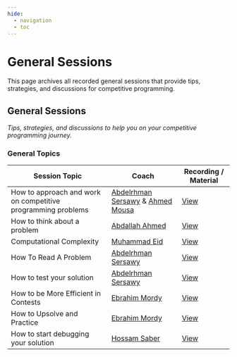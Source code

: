```yaml
---
hide:
  - navigation
  - toc
---
```


# General Sessions

This page archives all recorded general sessions that provide tips, strategies, and discussions for competitive programming.

<div class="level-section">
  <h2>General Sessions</h2>
  <em>Tips, strategies, and discussions to help you on your competitive programming journey.</em>

  <h3>General Topics</h3>
  <table class="sessions-table">
    <thead>
        <tr>
            <th>Session Topic</th>
            <th>Coach</th>
            <th>Recording / Material</th>
        </tr>
    </thead>
    <tbody>
        <tr>
            <td>How to approach and work on competitive programming problems</td>
            <td>
                <a href="#" data-link="coach:abdelrhman_sersawy">Abdelrhman Sersawy</a> &
                <a href="#" data-link="coach:ahmed_mousa">Ahmed Mousa</a>
            </td>
            <td>
                <a href="https://www.youtube.com/watch?v=hMDsEP6hB9o" target="_blank">View</a>
            </td>
        </tr>
        <tr>
            <td>How to think about a problem</td>
            <td><a href="#" data-link="coach:abdallah_ahmed">Abdallah Ahmed</a></td>
            <td>
                <a href="https://drive.google.com/drive/folders/1B7W-2wSrMPMKnNzGgqhfpyGhAzJQ-fBL?usp=sharing" target="_blank">View</a>
            </td>
        </tr>
        <tr>
            <td>Computational Complexity</td>
            <td>
                <a href="#" data-link="coach:muhammad_eid">Muhammad Eid</a>
            </td>
            <td>
                <a href="https://www.youtube.com/watch?v=dXqUFTx5uOQ" target="_blank">View</a>
            </td>
        </tr>
        <tr>
            <td>How To Read A Problem</td>
            <td>
                <a href="#" data-link="coach:abdelrhman_sersawy">Abdelrhman Sersawy</a>
            </td>
            <td>
                <a href="https://www.youtube.com/watch?v=EYYDzgJAEps" target="_blank">View</a>
            </td>
        </tr>
        <tr>
            <td>How to test your solution</td>
            <td>
                <a href="#" data-link="coach:abdelrhman_sersawy">Abdelrhman Sersawy</a>
            </td>
            <td>
                <a href="https://www.youtube.com/watch?v=U0MYgSI2bCk" target="_blank">View</a>
            </td>
        </tr>
        <tr>
            <td>How to be More Efficient in Contests</td>
            <td>
                <a href="#" data-link="coach:ebrahim_mordy">Ebrahim Mordy</a>
            </td>
            <td>
                <a href="https://www.youtube.com/watch?v=gIQz9ZSPXIM" target="_blank">View</a>
            </td>
        </tr>
        <tr>
            <td>How to Upsolve and Practice</td>
            <td>
                <a href="#" data-link="coach:ebrahim_mordy">Ebrahim Mordy</a>
            </td>
            <td>
                <a href="https://www.youtube.com/watch?v=bGV-M2bYyOA" target="_blank">View</a>
            </td>
        </tr>
        <tr>
            <td>How to start debugging your solution</td>
            <td>
                <a href="#" data-link="coach:hossam_saber">Hossam Saber</a>
            </td>
            <td>
                <a href="https://www.youtube.com/watch?v=8s6Z2RtYNIo" target="_blank">View</a>
            </td>
        </tr>
    </tbody>
  </table>
</div> 